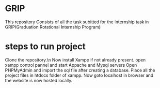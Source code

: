 # GRIP

This repository Consists of all the task subitted for the Internship task in GRIP(Graduation Rotational Internship Program)

# steps to run project
Clone the repository.\n
Now install Xampp if not already present.
open xampp control pannel and start Appache and Mysql servers
Open PHPMyAdmin and import the sql file after creating a database.
Place all the project files in htdocs folder of xampp.
Now goto localhost in browser and the website is now hosted locally.
